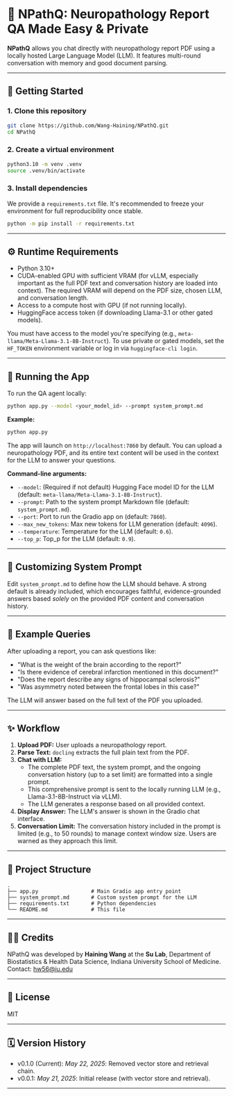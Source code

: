 # 🧠 NPathQ: Neuropathology Report QA Made Easy & Private

**NPathQ** allows you chat directly with neuropathology report PDF using a locally hosted Large Language Model (LLM).
It features multi-round conversation with memory and good document parsing.

---

## 🚀 Getting Started

### 1. Clone this repository

```bash
git clone https://github.com/Wang-Haining/NPathQ.git
cd NPathQ
```

### 2. Create a virtual environment

```bash
python3.10 -m venv .venv
source .venv/bin/activate
````

### 3. Install dependencies

We provide a `requirements.txt` file. It's recommended to freeze your environment for full reproducibility once stable.

```bash
python -m pip install -r requirements.txt
```

---

## ⚙️ Runtime Requirements

- Python 3.10+
- CUDA-enabled GPU with sufficient VRAM (for vLLM, especially important as the full PDF text and conversation history are loaded into context). The required VRAM will depend on the PDF size, chosen LLM, and conversation length.
- Access to a compute host with GPU (if not running locally).
- HuggingFace access token (if downloading Llama-3.1 or other gated models).

You must have access to the model you're specifying (e.g., `meta-llama/Meta-Llama-3.1-8B-Instruct`).
To use private or gated models, set the `HF_TOKEN` environment variable or log in via `huggingface-cli login`.

---

## 🧪 Running the App

To run the QA agent locally:

```bash
python app.py --model <your_model_id> --prompt system_prompt.md
```

**Example:**
```bash
python app.py
```

The app will launch on `http://localhost:7860` by default.
You can upload a neuropathology PDF, and its entire text content will be used in the context for the LLM to answer your questions.

**Command-line arguments:**
-   `--model`: (Required if not default) Hugging Face model ID for the LLM (default: `meta-llama/Meta-Llama-3.1-8B-Instruct`).
-   `--prompt`: Path to the system prompt Markdown file (default: `system_prompt.md`).
-   `--port`: Port to run the Gradio app on (default: `7860`).
-   `--max_new_tokens`: Max new tokens for LLM generation (default: `4096`).
-   `--temperature`: Temperature for the LLM (default: `0.6`).
-   `--top_p`: Top_p for the LLM (default: `0.9`).

---

## 📝 Customizing System Prompt

Edit `system_prompt.md` to define how the LLM should behave.
A strong default is already included, which encourages faithful, evidence-grounded answers based *solely* on the provided PDF content and conversation history.

---

## 💬 Example Queries

After uploading a report, you can ask questions like:

- "What is the weight of the brain according to the report?"
- "Is there evidence of cerebral infarction mentioned in this document?"
- "Does the report describe any signs of hippocampal sclerosis?"
- "Was asymmetry noted between the frontal lobes in this case?"

The LLM will answer based on the full text of the PDF you uploaded.

---

## ✨ Workflow

1.  **Upload PDF:** User uploads a neuropathology report.
2.  **Parse Text:** `docling` extracts the full plain text from the PDF.
3.  **Chat with LLM:**
    *   The complete PDF text, the system prompt, and the ongoing conversation history (up to a set limit) are formatted into a single prompt.
    *   This comprehensive prompt is sent to the locally running LLM (e.g., Llama-3.1-8B-Instruct via vLLM).
    *   The LLM generates a response based on all provided context.
4.  **Display Answer:** The LLM's answer is shown in the Gradio chat interface.
5.  **Conversation Limit:** The conversation history included in the prompt is limited (e.g., to 50 rounds) to manage context window size. Users are warned as they approach this limit.

---

## 🧱 Project Structure

```
.
├── app.py                 # Main Gradio app entry point
├── system_prompt.md       # Custom system prompt for the LLM
├── requirements.txt       # Python dependencies
└── README.md              # This file
```

---

## 🧑‍💻 Credits

NPathQ was developed by **Haining Wang** at the **Su Lab**, Department of Biostatistics & Health Data Science, Indiana University School of Medicine.
Contact: [hw56@iu.edu](mailto:hw56@iu.edu)

---

## 📄 License

MIT

---

## 🗓️ Version History

-   v0.1.0 (Current): *May 22, 2025*: Removed vector store and retrieval chain.
-   v0.0.1: *May 21, 2025*: Initial release (with vector store and retrieval).

---